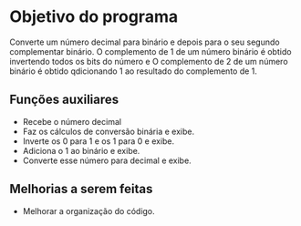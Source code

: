 # Objetivo do programa
Converte um número decimal para binário e depois para o seu segundo complementar binário. O complemento de 1 de um número binário é obtido invertendo todos os bits do número e O complemento de 2 de um número binário é obtido qdicionando 1 ao resultado do complemento de 1.

## Funções auxiliares
- Recebe o número decimal
- Faz os cálculos de conversão binária e exibe.
- Inverte os 0 para 1 e os 1 para 0 e exibe.
- Adiciona o 1 ao binário e exibe.
- Converte esse número para decimal e exibe.

## Melhorias a serem feitas
- Melhorar a organização do código.
